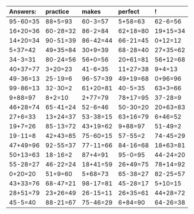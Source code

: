 | Answers: | practice | makes | perfect | ! |
| :--- | :--- | :--- | :--- | :--- |
| 95-60=35 | 88+5=93 | 60-3=57 | 5+58=63 | 62-6=56 | 
| 16+20=36 | 60-28=32 | 86-2=84 | 62+18=80 | 19+15=34 | 
| 14+20=34 | 90-51=39 | 86-42=44 | 66-21=45 | 0+12=12 | 
| 5+37=42 | 49+35=84 | 30+9=39 | 68-28=40 | 27+35=62 | 
| 34-3=31 | 80-24=56 | 56+0=56 | 20+61=81 | 56+12=68 | 
| 40+37=77 | 3+20=23 | 41-6=35 | 11+27=38 | 9+4=13 | 
| 49-36=13 | 25-19=6 | 96-57=39 | 49+19=68 | 0+96=96 | 
| 99-86=13 | 32-30=2 | 61+20=81 | 40-5=35 | 63+3=66 | 
| 9+88=97 | 8+2=10 | 2+77=79 | 78+17=95 | 37-28=9 | 
| 46+28=74 | 65-41=24 | 52-6=46 | 50-30=20 | 20+63=83 | 
| 27+6=33 | 13+24=37 | 53-38=15 | 63+16=79 | 6+46=52 | 
| 19+7=26 | 85-13=72 | 43+19=62 | 9+88=97 | 51-49=2 | 
| 19-11=8 | 42+43=85 | 75-60=15 | 57-55=2 | 74-45=29 | 
| 47+49=96 | 92-55=37 | 77-11=66 | 84-16=68 | 18+63=81 | 
| 50+13=63 | 18-16=2 | 87+4=91 | 95-0=95 | 44-24=20 | 
| 55-28=27 | 46-22=24 | 18+41=59 | 26+49=75 | 78+14=92 | 
| 0+20=20 | 51+9=60 | 5+68=73 | 65-38=27 | 82-25=57 | 
| 43+33=76 | 68-47=21 | 98-17=81 | 45-28=17 | 5+10=15 | 
| 28+51=79 | 23+26=49 | 26-15=11 | 26+35=61 | 44+28=72 | 
| 45-5=40 | 88-21=67 | 75-46=29 | 6+84=90 | 64-26=38 | 
